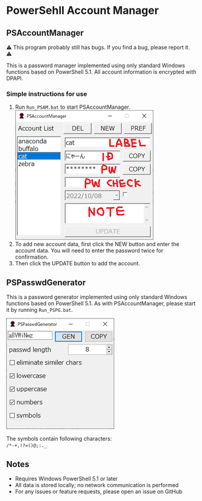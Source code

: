 # PowerSehll Account Manager
## PSAccountManager

:warning: This program probably still has bugs. If you find a bug, please report it. :warning:

This is a password manager implemented using only standard Windows functions based on PowerShell 5.1.
All account information is encrypted with DPAPI.

### Simple instructions for use
1. Run `Run_PSAM.bat` to start PSAccountManager.  
![PSAM_list](./image/PSAM_list.PNG "PSAccountManager list")  
2. To add new account data, first click the NEW button and enter the account data. You will need to enter the password twice for confirmation. 
3. Then click the UPDATE button to add the account.

## PSPasswdGenerator
This is a password generator implemented using only standard Windows functions based on PowerShell 5.1.
As with PSAccountManager, please start it by running `Run_PSPG.bat`.

![PSPG](./image/PSPG.PNG "PSPasswdGenerator")

The symbols contain following characters:  
`/*-+,!?=()@;:._`

## Notes
- Requires Windows PowerShell 5.1 or later
- All data is stored locally; no network communication is performed
- For any issues or feature requests, please open an issue on GitHub
